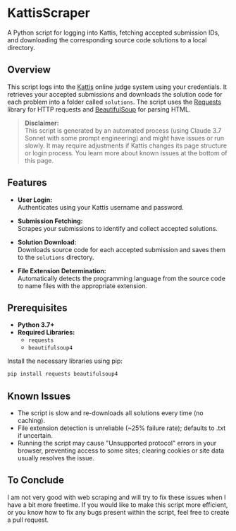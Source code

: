 # KattisScraper

A Python script for logging into Kattis, fetching accepted submission IDs, and downloading the corresponding source code solutions to a local directory.

## Overview

This script logs into the [Kattis](https://open.kattis.com) online judge system using your credentials. It retrieves your accepted submissions and downloads the solution code for each problem into a folder called `solutions`. The script uses the [Requests](https://docs.python-requests.org/) library for HTTP requests and [BeautifulSoup](https://www.crummy.com/software/BeautifulSoup/) for parsing HTML.

> **Disclaimer:**  
> This script is generated by an automated process (using Claude 3.7 Sonnet with some prompt engineering) and might have issues or run slowly. It may require adjustments if Kattis changes its page structure or login process. You learn more about known issues at the bottom of this page.

## Features

- **User Login:**  
  Authenticates using your Kattis username and password.
  
- **Submission Fetching:**  
  Scrapes your submissions to identify and collect accepted solutions.
  
- **Solution Download:**  
  Downloads source code for each accepted submission and saves them to the `solutions` directory.
  
- **File Extension Determination:**  
  Automatically detects the programming language from the source code to name files with the appropriate extension.

## Prerequisites

- **Python 3.7+**
- **Required Libraries:**  
  - `requests`
  - `beautifulsoup4`

Install the necessary libraries using pip:

```bash
pip install requests beautifulsoup4
```
## Known Issues
- The script is slow and re-downloads all solutions every time (no caching).
- File extension detection is unreliable (~25% failure rate); defaults to .txt if uncertain.
- Running the script may cause "Unsupported protocol" errors in your browser, preventing access to some sites; clearing cookies or site data usually resolves the issue.

## To Conclude
I am not very good with web scraping and will try to fix these issues when I have a bit more freetime. If you would like to make this script more efficient, or you know how to fix any bugs present within the script, feel free to create a pull request.
